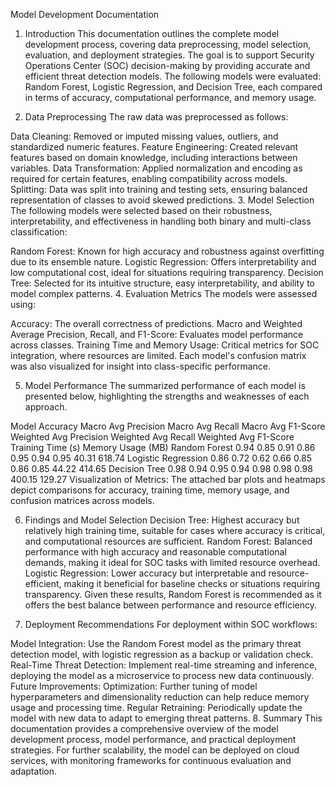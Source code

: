 Model Development Documentation
1. Introduction
This documentation outlines the complete model development process, covering data preprocessing, model selection, evaluation, and deployment strategies. The goal is to support Security Operations Center (SOC) decision-making by providing accurate and efficient threat detection models. The following models were evaluated: Random Forest, Logistic Regression, and Decision Tree, each compared in terms of accuracy, computational performance, and memory usage.

2. Data Preprocessing
The raw data was preprocessed as follows:

Data Cleaning: Removed or imputed missing values, outliers, and standardized numeric features.
Feature Engineering: Created relevant features based on domain knowledge, including interactions between variables.
Data Transformation: Applied normalization and encoding as required for certain features, enabling compatibility across models.
Splitting: Data was split into training and testing sets, ensuring balanced representation of classes to avoid skewed predictions.
3. Model Selection
The following models were selected based on their robustness, interpretability, and effectiveness in handling both binary and multi-class classification:

Random Forest: Known for high accuracy and robustness against overfitting due to its ensemble nature.
Logistic Regression: Offers interpretability and low computational cost, ideal for situations requiring transparency.
Decision Tree: Selected for its intuitive structure, easy interpretability, and ability to model complex patterns.
4. Evaluation Metrics
The models were assessed using:

Accuracy: The overall correctness of predictions.
Macro and Weighted Average Precision, Recall, and F1-Score: Evaluates model performance across classes.
Training Time and Memory Usage: Critical metrics for SOC integration, where resources are limited.
Each model's confusion matrix was also visualized for insight into class-specific performance.

5. Model Performance
The summarized performance of each model is presented below, highlighting the strengths and weaknesses of each approach.

Model	Accuracy	Macro Avg Precision	Macro Avg Recall	Macro Avg F1-Score	Weighted Avg Precision	Weighted Avg Recall	Weighted Avg F1-Score	Training Time (s)	Memory Usage (MB)
Random Forest	0.94	0.85	0.91	0.86	0.95	0.94	0.95	40.31	618.74
Logistic Regression	0.86	0.72	0.62	0.66	0.85	0.86	0.85	44.22	414.65
Decision Tree	0.98	0.94	0.95	0.94	0.98	0.98	0.98	400.15	129.27
Visualization of Metrics: The attached bar plots and heatmaps depict comparisons for accuracy, training time, memory usage, and confusion matrices across models.

6. Findings and Model Selection
Decision Tree: Highest accuracy but relatively high training time, suitable for cases where accuracy is critical, and computational resources are sufficient.
Random Forest: Balanced performance with high accuracy and reasonable computational demands, making it ideal for SOC tasks with limited resource overhead.
Logistic Regression: Lower accuracy but interpretable and resource-efficient, making it beneficial for baseline checks or situations requiring transparency.
Given these results, Random Forest is recommended as it offers the best balance between performance and resource efficiency.

7. Deployment Recommendations
For deployment within SOC workflows:

Model Integration: Use the Random Forest model as the primary threat detection model, with logistic regression as a backup or validation check.
Real-Time Threat Detection: Implement real-time streaming and inference, deploying the model as a microservice to process new data continuously.
Future Improvements:
Optimization: Further tuning of model hyperparameters and dimensionality reduction can help reduce memory usage and processing time.
Regular Retraining: Periodically update the model with new data to adapt to emerging threat patterns.
8. Summary
This documentation provides a comprehensive overview of the model development process, model performance, and practical deployment strategies. For further scalability, the model can be deployed on cloud services, with monitoring frameworks for continuous evaluation and adaptation.
